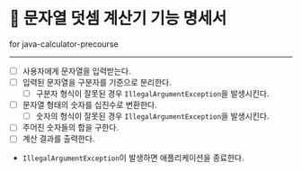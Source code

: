 # 🔢 문자열 덧셈 계산기 기능 명세서
for java-calculator-precourse

---

- [ ] 사용자에게 문자열을 입력받는다.
- [ ] 입력된 문자열을 구분자를 기준으로 분리한다.
  - [ ] 구분자 형식이 잘못된 경우 `IllegalArgumentException`을 발생시킨다.
- [ ] 문자열 형태의 숫자를 십진수로 변환한다.
  - [ ] 숫자의 형식이 잘못된 경우 `IllegalArgumentException`을 발생시킨다.
- [ ] 주어진 숫자들의 합을 구한다.
- [ ] 계산 결과를 출력한다.
- `IllegalArgumentException`이 발생하면 애플리케이션을 종료한다.